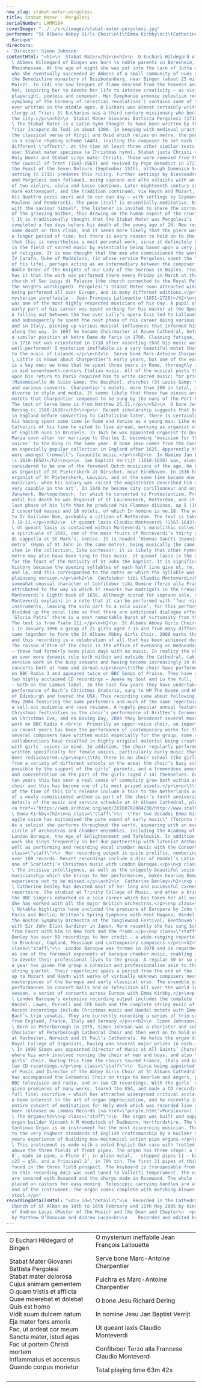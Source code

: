 ```yaml
---
new_slug: stabat-mater-pergolesi
title: Stabat Mater - Pergolesi
serialNumber: LAMM184
coverImage: "../../src/images/stabat-mater-pergolesi.jpg"
performer: "St Albans Abbey Girls Choir\n\t\tEmma Kirkby\n\t\tCatherine Denley\n\t\tLondon
  Baroque"
directors:
- 'Director: Simon Johnson'
contentHtml: "<h1>\n  Stabat Mater</h1>\n<h2>\n  O Euchari Hildegard of Bingen (1098-1179)</h2>\n<p>\n
  \ Abbess Hildegard of Bingen was born to noble parents in Beresheim, near Alzey,
  Rheinhessen. At the age of eight she was put into the care of Jutta of Spanheim,
  who she eventually succeeded as Abbess of a small community of nuns attached to
  the Benedictine monastery of Disibodenberg, near Bingen (about 25 miles west of
  Mainz). In 1141 she saw tongues of flame descend from the heavens and settle upon
  her, inspiring her to devote her life to intense creativity – as visionary, naturalist,
  playwright, poetess and composer. Her Symphonie armonie celestium revelationum (‘the
  symphony of the harmony of celestial revelations’) contains some of the finest songs
  ever written in the middle ages. O Euchari was almost certainly written for the
  clergy at Trier; St Eucharius was a third century missionary who became Bishop of
  the city.</p>\n<h2>\n  Stabat Mater Giovanni Battista Pergolesi (1710-1736)</h2>\n<p>\n
  \ The Stabat Mater is a Latin hymn thought to have been written by the Franciscan
  friar Jacapone da Todi in about 1300. In keeping with medieval practice and unlike
  the classical verse of Virgil and Ovid which relies on metre, the poem is written
  in a simple rhyming scheme (AAB), inviting the composer to set each line with a
  different \"affect\". At the time at least three other similar texts were in general
  use: Stabat mater speciosa (a Christmas hymn), Stabat juxta Christi crucem (for
  Holy Week) and Stabat virgo mater Christi. These were removed from the Liturgy by
  the Council of Trent (1543-1563) and revived by Pope Benedict in 1727 for use on
  the Feast of the Seven Dolours (September 15th), although Domenico Scarlatti’s ten-part
  setting (c.1715) predates this ruling. Further settings by Alessandro Scarlatti
  and Pergolesi soon followed, using soprano and alto soloists with an accompaniment
  of two violins, viola and basso continuo. Later eighteenth century settings were
  more extravagant, and the tradition continued, via Haydn and Mozart, to Verdi in
  his Quattro pezzi sacri and to our own day – with settings by Szymanowski, Berkeley,
  Poulenc and Penderecki. The poem itself is essentially meditative. Rather than sympathise
  with the saviour himself, the listener is invited to share the sorrows and tears
  of the grieving mother, thus drawing on the human aspect of the crucifixion story.</p>\n<p>\n
  \ It is traditionally thought that the Stabat Mater was Pergolesi’s last work, being
  completed a few days before his death at the young age of 26. New research has shed
  some doubt on this claim, and it seems more likely that the piece was composed over
  a longer period of time; but there is every reason to hold on to the romantic notion
  that this is nevertheless a most personal work, since it definitely broke new ground
  in the field of sacred music by essentially being based upon a very personal experience
  of religion. It is now thought that the man who commissioned the work was Marzio
  IV Carafa, Duke of Maddoloni, (in whose service Pergolesi spent the last two years
  of his life), perhaps acting as an intermediary between the composer and the Most
  Noble Order of the Knights of Our Lady of the Sorrows in Naples. Tradition certainly
  has it that the work was performed there every Friday in March at the Franciscan
  church of San Luigi di Palazzo (the church connected to the Royal Palace, where
  the knights worshipped). Pergolesi’s Stabat Mater soon attracted widespread acclaim,
  being performed all over Europe, and in many different editions.</p>\n<h2>\n  O
  mysterium inneffabile - Jean François Lallouette (1651-1728)</h2>\n<p>\n  Lallouette
  was one of the most highly respected musicians of his day. A pupil of Lully, the
  early part of his career was spent working for his master at the Opera in Paris.
  A falling out between the two over Lully’s opera Isis led to Lallouette’s dismissal
  and subsequently he spent the next phase of his career doing various jobs in Paris
  and in Italy, picking up various musical influences that informed his later music
  along the way. In 1697 he became Choirmaster at Rouen Cathedral, before taking up
  a similar position at Notre Dame de Paris in 1700. Claiming fatigue, he was released
  in 1716 but was reinstated in 1718 after asserting that his music was not being
  well-performed! O mysterium ineffabile is a very beautiful motet that owes much
  to the music of Lalande.</p>\n<h2>\n  Serve bone Marc-Antoine Charpentier (1636-1704)</h2>\n<p>\n
  \ Little is known about Charpentier’s early years, but one of the earliest references
  is a key one: we know that he spent three years in Rome, thoroughly immersing himself
  in mid seventeenth-century Italian music. All of the musical posts that he occupied
  upon his return to Paris required him to write sacred music: for private chapels
  (Mademoiselle de Guise &amp; the Dauphin), churches (St Louis &amp; the Sainte Chapelle)
  and various convents. Charpentier’s motets, more than 200 in total, are incredibly
  diverse in style and media. It seems likely that these two pieces are amongst several
  motets that Charpentier composed to be sung by the nuns of the Port-Royal de Paris.
  The text of Serve bone is from Matthew 25.21.</p>\n<h2>\n  O bone Jesu chorus Richard
  Dering (c.1580-1630)</h2>\n<p>\n  Recent scholarship suggests that Dering was trained
  in England before converting to Catholicism later. There is certainly evidence of
  his having spent some time in Rome and Venice as a young man. Like many English
  Catholics of his time he opted to live abroad, working as organist of the convent
  of English nuns in Brussels. In 1625 he was appointed organist to Queen Henrietta
  Maria soon after her marriage to Charles I, becoming ‘musician for the lutes and
  voices’ to the king in the same year. O bone Jesu comes from the Cantica Sacra,
  an especially popular collection in England after 1625. Apparently these motets
  were amongst Cromwell’s favourite music.</p>\n<h2>\n  In Nomine Jan Baptist Verrijt
  (c.1610-1650)</h2>\n<p>\n  Jan Baptist Verrijt (1610-1650) was, alongside Sweelinck,
  considered to be one of the foremost Dutch musicians of the age. He began his career
  as Organist of St Pieterskerk at Oirschot, near Eindhoven. In 1636 he was appointed
  organist of St Pieterskerk, Louvain, and at the same time became one of the city
  musicians; when his salary was raised the magistrates described him as an ‘organist
  very capable in the art’. In 1640 he became city carillonneur and organist of St
  Janskerk, Hertogenbosch, for which he converted to Protestantism. From March 1644
  until his death he was Organist of St Laurenskerk, Rotterdam, and it was in this
  last phase of his life that he produced his Flammae divinae, op 5 (1649) which comprises
  2 concerted masses and 18 motets, of which In nomine is no.18. The work is dedicated
  to Dr Guiliemo Bom, probably a citizen of Rotterdam. The text is taken from Phillipians
  2.10-11.</p>\n<h2>\n  Ut queant laxis Claudio Monteverdi (1567-1643)</h2>\n<p>\n
  \ Ut queant laxis is contained within Monteverdi’s monolithic collection Selva morale
  e spirituale of 1641, one of the main fruits of Monteverdi’s thirty years as maestro
  di cappella at St Mark’s, Venice. It is headed ‘Himnus Sancti Joannis sopra lo stesso
  metro’ (Hymn of St John in the same metre), being musically the same as the preceding
  item in the collection, Iste confessor; it is likely that other hymns of the same
  metre may also have been sung to this music. Ut queant laxis is the office hymn
  for the feast of the Nativity of St John the Baptist. It is significant in musical
  history because the opening syllables of each half line give ut, re, mi, fa, sol
  and la, and this corresponded to the notes on which the syllable was sung in the
  plainsong version.</p>\n<h2>\n  Confitebor tibi Claudio Monteverdi</h2>\n<p>\n  The
  somewhat unusual character of Confitebor tibi Domine (Terzo alla Francese) can be
  attributed to the way in which it reworks two madrigals in the French style from
  Monteverdi’s Eighth book of 1638. Although scored for soprano solo, choir and continuo,
  Monteverdi explains in a note that it can be performed with ‘four violin family
  instruments, leaving the solo part to a solo voice’; for this performance we have
  divided up the vocal line so that there are additional dialogue effects. At the
  ‘Gloria Patri’ there is a most remarkable burst of virtuosity from the soprano.
  The text is from Psalm 111.</p>\n<h2>\n  St Albans Abbey Girls Choir</h2>\n<p>\n
  \ In January 1996 a group of 25 girls aged 7-15 and from many different backgrounds
  came together to form the St Albans Abbey Girls Choir. 2006 marks their tenth anniversary,
  and this recording is a celebration of all that has been achieved during that time.
  The raison d’être of the choir is the office of evensong on Wednesdays and Fridays
  – these had formerly been plain days with no music. In reality the choir has developed
  an ever more dynamic role both within and outside the Cathedral, taking on more
  service work in the busy seasons and having become increasingly in demand to give
  concerts both at home and abroad.</p>\n<p>\t\tThe choir have performed evensong
  on BBC Radio 3 and appeared twice on BBC Songs of Praise. They have already made
  two highly acclaimed CD recordings – Awake my Soul and Lo the full, final sacrifice
  – both on the Lammas label. In the last few years they have undertaken a complete
  performance of Bach’s Christmas Oratorio, sung to HM The Queen and HRH The Duke
  of Edinburgh and toured the USA. This recording came about following a concert in
  May 2004 featuring the same performers and much of the same repertoire that attracted
  a sell-out audience and rave reviews. A hugely popular annual feature of the Cathedral’s
  Christmas festivities is the choir’s performance of Britten’s Ceremony of Carols
  on Christmas Eve, and on Boxing Day, 2004 they broadcast several movements of the
  work on BBC Radio 4.<br>\n  Primarily an upper-voice choir, an important feature
  in recent years has been the performance of contemporary works for the genre, and
  several composers have written music especially for the group; some very successful
  collaborations have resulted in highly original material being created particularly
  with girls’ voices in mind. In addition, the choir regularly performs repertoire
  written specifically for female voices, particularly early music that has recently
  been rediscovered.</p>\n<p>\t\tAs there is no choir school (the girls are drawn
  from a variety of different schools in the area) the choir’s busy schedule is made
  possible by the support of the girls’ parents, and a tremendous amount of hard work
  and concentration on the part of the girls (aged 7-14) themselves. During the past
  ten years this has seen a real sense of community grow both within and around the
  choir and this has become one of its most prized assets.</p>\n<p>\t\tImmediate plans
  at the time of this CD’s release include a tour to the Netherlands and the performance
  of a newly commissioned anthem as part of the choir’s tenth anniversary celebrations.</p>\n<p>\t\tFor
  details of the music and service schedule at St Albans Cathedral, please visit the
  <a href=\"https://web.archive.org/web/20160702084230/http://www.stalbanscathedral.org.uk/\">website</a>.</p>\n<h2>\n
  \ Emma Kirkby</h2>\n<p class=\"staff\">\n  \"For two decades Emma Kirkby’s clear,
  agile voice has epitomised the pure sound of early music\" (Toronto Globe and Mail).
  As a soloist she performs throughout the world, appearing with an ever-widening
  circle of orchestras and chamber ensembles, including the Academy of Ancient Music,
  London Baroque, the Age of Enlightenment and Tafelmusik. In addition to her solo
  work she sings frequently in her duo partnership with lutenist Anthony Rooley as
  well as performing and recording vocal chamber music with the Consort of Musicke.</p>\n<p
  class=\"staff\">\n  Her recording output is quite prolific, numbering by now well
  over 100 records. Recent recordings include a disc of Handel’s Latin Motets and
  one of Scarlatti’s Christmas music with London Baroque.</p>\n<p class=\"staff\">\n
  \ The incisive intelligence, as well as the uniquely beautiful voice and brilliant
  musicianship which she brings to her performances, makes hearing Emma Kirkby an
  experience not to be missed.</p>\n<h2>\n  Catherine Denley</h2>\n<p class=\"staff\">\n
  \ Catherine Denley has devoted most of her long and successful career to the oratorio
  repertoire. She studied at Trinity College of Music, and after a brief time with
  the BBC Singers embarked on a solo career which has taken her all over the world.
  She has worked with all the major British orchestras.</p>\n<p class=\"staff\">\n
  \ Notable highlights have included the premiere of Europera by John Cage in London,
  Paris and Berlin; Britten’s Spring Symphony with Kent Nagano; Handel’s Messiah with
  the Boston Symphony Orchestra at the Tanglewood Festival; Beethoven’s 9th Symphony
  with Sir John Eliot Gardiner in Japan. More recently she has sung Schumann’s Scenes
  from Faust with him in New York and the Proms.</p>\n<p class=\"staff\">\n  Catherine
  Denley has over 50 recordings to her credit – a wide-ranging repertoire from Monteverdi
  to Bruckner, Copland, Messiaen and contemporary composers.</p>\n<h2>\n  London Baroque</h2>\n<p
  class=\"staff\">\n  London Baroque was formed in 1978 and is regarded worldwide
  as one of the foremost exponents of baroque chamber music, enabling its members
  to devote their professional lives to the group. A regular 50 or so performances
  a year has given the group a cohesion and professionalism akin to that of a permanent
  string quartet. Their repertoire spans a period from the end of the 16th century
  up to Mozart and Haydn with works of virtually unknown composers next to familiar
  masterpieces of the baroque and early classical eras. The ensemble gives regular
  performances in concert halls and on television all over the world including, this
  season, a series of concerts across Europe with Emma Kirkby.</p>\n<p class=\"staff\">\n
  \ London Baroque’s extensive recording output includes the complete trios of Corelli,
  Handel, Lawes, Purcell and CPE Bach and the complete string music of Pachelbel.
  Recent recordings include Christmas music and Handel motets with Emma Kirkby, and
  Bach’s trio sonatas. They are currently recording a series of trio sonata discs
  from England, France, Italy and Germany.</p>\n<h2>\n  Simon Johnson</h2>\n<p class=\"staff\">\n
  \ Born in Peterborough in 1975, Simon Johnson was a chorister and subsequently Head
  Chorister of Peterborough Cathedral Choir and then went on to hold organ scholarships
  at Rochester, Norwich and St Paul’s Cathedrals. He holds the organ diplomas of the
  Royal College of Organists, having won several major prizes in each.</p>\n<p class=\"staff\">\n
  \ In 1998 Simon was appointed Director of Music at All Saints’ Church in Northampton,
  where his work involved running the choir of men and boys, and also the separate
  girls’ choir. During this time the choirs toured France, Italy and Germany and made
  two CD recordings.</p>\n<p class=\"staff\">\n  Since being appointed Assistant Master
  of Music and Director of the Abbey Girls Choir at St Albans Cathedral in 2001, he
  has accompanied the Cathedral Choir on trips to Haarlem and Angers, performed on
  BBC television and radio, and on two CD recordings. With the girls’ choir he has
  given premieres of many works, toured the USA, and made a CD recording – Lo the
  full final sacrifice – which has attracted widespread critical acclaim. Simon has
  a keen interest in the art of organ improvisation, and he recently improvised an
  entire concert of meditations for Holy Week which was recorded live and has now
  been released on Lammas Records (<a href=\"purple.htm\">Purple</a>).</p>\n<h2>\n
  \ The Organ</h2>\n<p class=\"staff\">\n  The organ was built and supplied by the
  organ builder Vincent H M Woodstock of Redbourn, Hertfordshire. The Woodstock Cabinet
  Continuo Organ is an instrument for the most discerning musician. The organ is built
  to the very highest standards of English craftsmanship by a builder of over thirty
  years experience of building new mechanical action pipe organs.</p>\n<p class=\"staff\">\n
  \ This instrument is made with a solid English Oak case with fretted oak pipe screens
  above the three fields of front pipes. The organ has three stops: a Stopped Diapason
  8’, made in pine, a Flute 4’, in plain metal, - stopped pipes C1 – b24, open pipes
  c25 – g56, and a Principal 2’, in 70% tin. The first 21 pipes of this stop are those
  found in the three field prospect. The keyboard is transposable from A440 to A415.
  In this recording A415 was used tuned to Vallotti temperament. The natural keys
  are covered with Boxwood and the sharps made in Rosewood. The whole instrument is
  placed on castors for easy moving. Telescopic carrying handles are also at each
  end of the instrument. The organ comes complete with matching blower cabinet and
  stool.</p>"
recordingDetailsHtml: "<div id=\"details\">\n  Recorded in the Cathedral and Abbey
  Church of St Alban on 14th to 16th February and 11th May 2005 by kind permission
  of Andrew Lucas (Master of the Music) and the Dean and Chapter\n  <p>\t\tProduced
  by Matthew O’Donovan and Andrew Lucas<br>\n    Recorded and edited by Lance Andrews</p>\n</div>"
---
```


<table class="tracktable">
  <tbody>
    <tr>
      <td class="column1">
        <span class="trackname">O Euchari </span> <span class="composer">Hildegard of Bingen</span>
        <p>
          <span class="trackname">Stabat Mater </span> <span class="composer">Giovanni Battista Pergolesi</span><br>
          <span class="trackname"> Stabat mater dolorosa<br>
            Cujus animam gementem<br>
            O quam tristis et afflicta<br>
            Quae moerebat et dolebat</span><br>
          <span class="trackname"> Quis est homo<br>
            Vidit suum dulcem natum<br>
            Eja mater fons amoris<br>
            Fac, ut ardeat cor meum<br>
            Sancta mater, istud agas<br>
            Fac ut portem Christi mortem<br>
            Inflammatus et accensus<br>
            Quando corpus morietur</span></p>
      </td>
      <td class="column2">
        <span class="trackname">O mysterium ineffabile </span> <span class="composer">Jean François Lallouette</span>
        <p>
          <span class="trackname">Serve bone </span> <span class="composer">Marc-Antoine Charpentier</span></p>
        <p>
          <span class="trackname">Pulchra es </span> <span class="composer">Marc-Antoine Charpentier</span></p>
        <p>
          <span class="trackname">O bone Jesu </span> <span class="composer">Richard Dering</span></p>
        <p>
          <span class="trackname">In nomine Jesu </span> <span class="composer">Jan Baptist Verrijt</span></p>
        <p>
          <span class="trackname">Ut queant laxis </span> <span class="composer">Claudio Monteverdi</span></p>
        <p>
          <span class="trackname">Confitebor Terzo alla Francese </span> <span class="composer">Claudio Monteverdi</span></p>
        <p>					<span id="playingtime">Total playing time 63m 42s</span></p>
      </td>
    </tr>
  </tbody>
</table>
